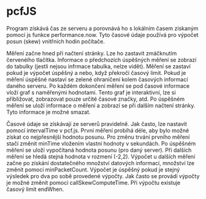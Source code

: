 # pcfJS

Program získává čas ze serveru a porovnává ho s lokálním časem získaným pomocí js funkce performance.now. Tyto časové údaje používá pro výpočet posun (skew) vnitřních hodin počítače.

Měření začne hned při načtení stránky. Lze ho zastavit zmáčknutím červenéího tlačítka. Informace o předchozích úspěšných měření se zobrazí do tabulky (jestli nejsou infrmace tabulka, nelze vidět). Měření se zastaví pokud je výpočet úspěšný a nebo, když překročí časový limit. Pokud je měření úspěšné nastaví se zelené ohraničení kolem časových informací daného serveru. Po každém dokončení měření se pod časové informace vloží graf s naměřenými hodnotami. Tento graf je interaktivní, lze si přibližovat, zobrazovat pouze určité časové značky, atd. Po úspěšném měření se uloží informace o měření a zobrazí se při dalším načtení stránky. Tyto informace je možné smazat.

Časové údaje se získávají ze serverů pravidelně. Jak často, lze nastavit pomocí intervalTime v pcf.js. První měření probíhá déle, aby bylo možné získat co nejpřesnější hodnotu posunu. Pro změnu trvání prvního měření stačí změnit minTime vložením vlastní hodnoty v sekundách. Po úspěšném měření se uloží vypočítaná hodnota posunu (pro daný server). Při dalších měření se hledá stejná hodnota v rozmení (-2,2). Výpočet u dalších měření začne po získání dostatečného množství datových informací, množství lze změnit pomocí minPacketCount.  Výpočet je úspěšný pokud je stejný výsledek pro dva po sobě provedené výpočty. Jak často se provádí výpočty je možné změnit pomocí callSkewComputeTime. Při výpočtu existuje časový limit endWhen.




